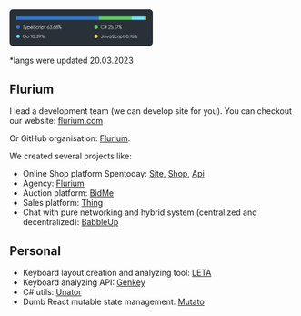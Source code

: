 <img src="./img/langs-20-3-2023.svg" width="50%">

\*langs were updated 20.03.2023

## Flurium

I lead a development team (we can develop site for you). You can checkout our website: [flurium.com](https://flurium.com/)

Or GitHub organisation: [Flurium](https://github.com/flurium).

We created several projects like:
- Online Shop platform Spentoday: [Site](https://github.com/flurium/spentoday), [Shop](https://github.com/flurium/spentoday-shop), [Api](https://github.com/flurium/spentoday-api)
- Agency: [Flurium](https://github.com/flurium/agency)
- Auction platform: [BidMe](https://github.com/flurium/bidme)
- Sales platform: [Thing](https://github.com/flurium/thing)
- Chat with pure networking and hybrid system (centralized and decentralized): [BabbleUp](https://github.com/flurium/babble)

## Personal

- Keyboard layout creation and analyzing tool: [LETA](https://github.com/roman-koshchei/leta)
- Keyboard analyzing API: [Genkey](https://github.com/roman-koshchei/genkey-api)
- C# utils: [Unator](https://github.com/roman-koshchei/unator)
- Dumb React mutable state management: [Mutato](https://github.com/roman-koshchei/mutato) 
